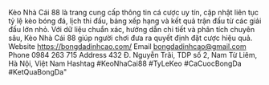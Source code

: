 Kèo Nhà Cái 88 là trang cung cấp thông tin cá cược uy tín, cập nhật liên tục tỷ lệ kèo bóng đá, lịch thi đấu, bảng xếp hạng và kết quả trận đấu từ các giải đấu lớn nhỏ. Với dữ liệu chuẩn xác, hướng dẫn chi tiết và phân tích chuyên sâu, Kèo Nhà Cái 88 giúp người chơi đưa ra quyết định đặt cược hiệu quả. 
Website	https://bongdadinhcao.com/
Email	bongdadinhcao@gmail.com
Phone	0984 263 715
Address	432 Đ. Nguyễn Trãi, TDP số 2, Nam Từ Liêm, Hà Nội, Việt Nam
Hashtag	#KeoNhaCai88 #TyLeKeo #CaCuocBongDa #KetQuaBongDa"
